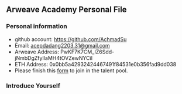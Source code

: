 ## Arweave Academy Personal File

### Personal information

- github account: https://github.com/AchmadSu
- Email: acepdadang2203.31@gmail.com
- Arweave Address: PwKF7K7CM_IZ6Sdd-jNmbDgZfylIaMH4tOVZewNYCiI
- ETH Address: 0x0bb5a42932424467491f84531e0b356fad9dd038
- Please finish this [form](https://docs.google.com/forms/d/e/1FAIpQLSfWA5fIIcBgmRppm3jNz5vmf9Mai_QMVil-2pO4r7YKn_Zhtw/viewform?usp=sf_link) to join in the talent pool.

### Introduce Yourself